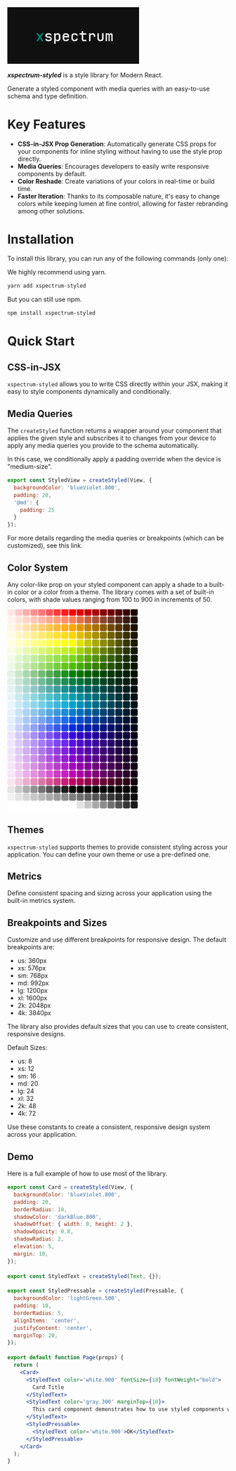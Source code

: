 <img src="xspectrum.png" alt="xspectrum" width="300"/>

**_xspectrum-styled_** is a style library for Modern React.

Generate a styled component with media queries with an easy-to-use schema and type definition.

# Key Features

- **CSS-in-JSX Prop Generation**: Automatically generate CSS props for your components for inline styling without having to use the style prop directly.
- **Media Queries**: Encourages developers to easily write responsive components by default.
- **Color Reshade**: Create variations of your colors in real-time or build time.
- **Faster Iteration**: Thanks to its composable nature, it's easy to change colors while keeping lumen at fine control, allowing for faster rebranding among other solutions.

# Installation

To install this library, you can run any of the following commands (only one):

We highly recommend using yarn.

```sh
yarn add xspectrum-styled
```

But you can still use npm.

```sh
npm install xspectrum-styled
```

# Quick Start

## CSS-in-JSX

`xspectrum-styled` allows you to write CSS directly within your JSX, making it easy to style components dynamically and conditionally.

## Media Queries

The `createStyled` function returns a wrapper around your component that applies the given style and subscribes it to changes from your device to apply any media queries you provide to the schema automatically.

In this case, we conditionally apply a padding override when the device is "medium-size".

```jsx
export const StyledView = createStyled(View, {
  backgroundColor: 'blueViolet.800',
  padding: 20,
  '@md': {
    padding: 25
  }
});
```

For more details regarding the media queries or breakpoints (which can be customized), see this link.

## Color System

Any color-like prop on your styled component can apply a shade to a built-in color or a color from a theme. The library comes with a set of built-in colors, with shade values ranging from 100 to 900 in increments of 50.

<img src="colors.png" alt="xspectrum" width="300"/>

## Themes

`xspectrum-styled` supports themes to provide consistent styling across your application. You can define your own theme or use a pre-defined one.

## Metrics

Define consistent spacing and sizing across your application using the built-in metrics system.

## Breakpoints and Sizes

Customize and use different breakpoints for responsive design. The default breakpoints are:

- us: 360px
- xs: 576px
- sm: 768px
- md: 992px
- lg: 1200px
- xl: 1600px
- 2k: 2048px
- 4k: 3840px

The library also provides default sizes that you can use to create consistent, responsive designs.

Default Sizes:

- us: 8
- xs: 12
- sm: 16
- md: 20
- lg: 24
- xl: 32
- 2k: 48
- 4k: 72

Use these constants to create a consistent, responsive design system across your application.

## Demo

Here is a full example of how to use most of the library.

```jsx
export const Card = createStyled(View, {
  backgroundColor: 'blueViolet.800',
  padding: 20,
  borderRadius: 10,
  shadowColor: 'darkBlue.800',
  shadowOffset: { width: 0, height: 2 },
  shadowOpacity: 0.8,
  shadowRadius: 2,
  elevation: 5,
  margin: 10,
});

export const StyledText = createStyled(Text, {});

export const StyledPressable = createStyled(Pressable, {
  backgroundColor: 'lightGreen.500',
  padding: 10,
  borderRadius: 5,
  alignItems: 'center',
  justifyContent: 'center',
  marginTop: 20,
});

export default function Page(props) {
  return (
    <Card>
      <StyledText color='white.900' fontSize={18} fontWeight="bold">
        Card Title
      </StyledText>
      <StyledText color='gray.300' marginTop={10}>
        This card component demonstrates how to use styled components with a color palette for consistent theming.
      </StyledText>
      <StyledPressable>
        <StyledText color='white.900'>OK</StyledText>
      </StyledPressable>
    </Card>
  );
}
```